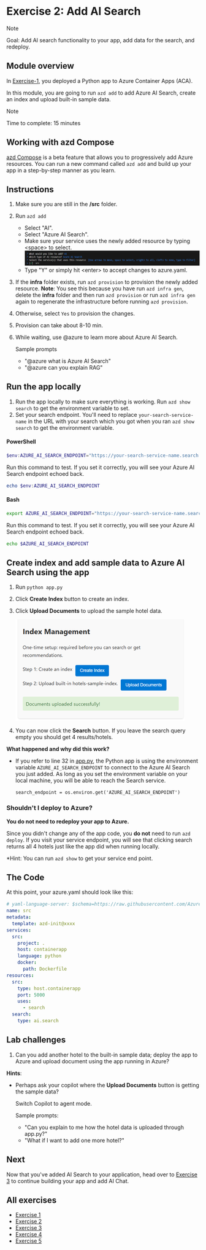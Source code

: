 # Exercise 2: Add AI Search

> [!Note]
> Goal: Add AI search functionality to your app, add data for the search, and redeploy.

## Module overview

In [Exercise-1](/Lab-Instructions/1.exercise-deploy-app.md), you deployed a Python app to Azure Container Apps (ACA).

In this module, you are going to run `azd add` to add Azure AI Search, create an index and upload built-in sample data.

> [!NOTE] 
> Time to complete: 15 minutes

## Working with azd Compose

[azd Compose](https://aka.ms/azd-compose) is a beta feature that allows you to progressively add Azure resources. You can run a new command called `azd add` and build up your app in a step-by-step manner as you learn.

## Instructions

1. Make sure you are still in the **/src** folder.
1. Run `azd add`
    * Select "AI".
    * Select "Azure AI Search".
    * Make sure your service uses the newly added resource by typing \<space> to select.
    ![Connect service to search](/Lab-Instructions/Images/2.ConnectServicetoSearch.png)
    * Type "Y" or simply hit \<enter> to accept changes to azure.yaml.  
1. If the **infra** folder exists, run `azd provision` to provision the newly added resource. **Note**: You see this because you have run `azd infra gen`, delete the **infra** folder and then run `azd provision` or run `azd infra gen` again to regenerate the infrastructure before running `azd provision`.
1. Otherwise, select `Yes` to provision the changes.
1. Provision can take about 8-10 min. 
1. While waiting, use @azure to learn more about Azure AI Search.

    Sample prompts
    * "@azure what is Azure AI Search"
    * "@azure can you explain RAG"

## Run the app locally 

1. Run the app locally to make sure everything is working. Run `azd show search` to get the environment variable to set.
1. Set your search endpoint. You'll need to replace `your-search-service-name` in the URL with your search which you got when you ran `azd show search` to get the environment variable.

####  PowerShell
```powershell
$env:AZURE_AI_SEARCH_ENDPOINT="https://your-search-service-name.search.windows.net"

```
Run this command to test. If you set it correctly, you will see your Azure AI Search endpoint echoed back.

```powershell
echo $env:AZURE_AI_SEARCH_ENDPOINT
```

#### Bash
```bash
export AZURE_AI_SEARCH_ENDPOINT="https://your-search-service-name.search.windows.net"
```

Run this command to test. If you set it correctly, you will see your Azure AI Search endpoint echoed back.

```bash
echo $AZURE_AI_SEARCH_ENDPOINT
```
## Create index and add sample data to Azure AI Search using the app
1. Run `python app.py`
1. Click **Create Index** button to create an index.
1. Click **Upload Documents** to upload the sample hotel data.

    ![Index Management](/Lab-Instructions/Images/2.index-management.png)
1. You can now click the **Search** button. If you leave the search query empty you should get 4 results/hotels. 

**What happened and why did this work?**

* If you refer to line 32 in [app.py](/src/app.py), the Python app is using the environment variable `AZURE_AI_SEARCH_ENDPOINT` to connect to the Azure AI Search you just added. As long as you set the environment variable on your local machine, you will be able to reach the Search service.
    ```
    search_endpoint = os.environ.get('AZURE_AI_SEARCH_ENDPOINT')
    ```

### Shouldn't I deploy to Azure?

**You do not need to redeploy your app to Azure.**

Since you didn't change any of the app code, you **do not** need to run `azd deploy`. If you visit your service endpoint, you will see that clicking search returns all 4 hotels just like the app did when running locally.

*Hint: You can run `azd show` to get your service end point.

## The Code

At this point, your azure.yaml should look like this:

``` yaml
# yaml-language-server: $schema=https://raw.githubusercontent.com/Azure/azure-dev/main/schemas/v1.0/azure.yaml.json
name: src
metadata:
  template: azd-init@xxxx
services:
  src:
    project: .
    host: containerapp
    language: python
    docker:
      path: Dockerfile
resources:
  src:
    type: host.containerapp
    port: 5000
    uses:
      - search
  search:
    type: ai.search
```

## Lab challenges

1. Can you add another hotel to the built-in sample data; deploy the app to Azure and upload document using the app running in Azure?  

**Hints**: 
* Perhaps ask your copilot where the **Upload Documents** button is getting the sample data?

  Switch Copilot to agent mode.

  Sample prompts:
  * "Can you explain to me how the hotel data is uploaded through app.py?"
  * "What if I want to add one more hotel?"

## Next
Now that you've added AI Search to your application, head over to [Exercise 3](/Lab-Instructions/3.exercise-ai-chat.md) to continue building your app and add AI Chat.

## All exercises

- [Exercise 1](/Lab-Instructions/1.exercise-deploy-app.md)
- [Exercise 2](/Lab-Instructions/2.exercise-ai-search.md)
- [Exercise 3](/Lab-Instructions/3.exercise-ai-chat.md)
- [Exercise 4](/Lab-Instructions/4.exercise-monitoring-and-storage-management.md)
- [Exercise 5](/Lab-Instructions/5.exercise-cost-management.md)
